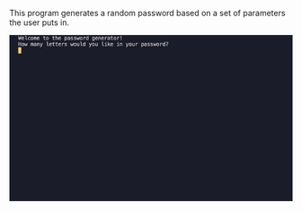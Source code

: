 This program generates a random password based on a set of parameters the user puts in.

![](PS_GEN_gif.gif)

